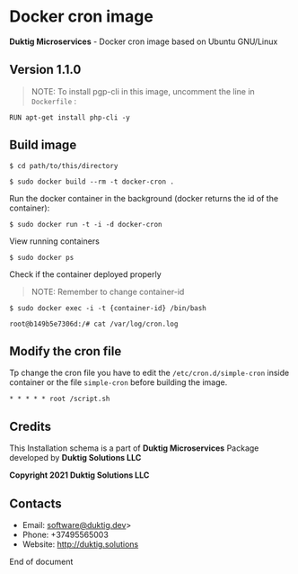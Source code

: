 # Docker cron image

**Duktig Microservices** - Docker cron image based on Ubuntu GNU/Linux

## Version 1.1.0

>NOTE: To install pgp-cli in this image, uncomment the line in `Dockerfile` :

```
RUN apt-get install php-cli -y
``` 

## Build image 

    $ cd path/to/this/directory

    $ sudo docker build --rm -t docker-cron . 

Run the docker container in the background (docker returns the id of the container):

    $ sudo docker run -t -i -d docker-cron

View running containers

    $ sudo docker ps

Check if the container deployed properly

> NOTE: Remember to change container-id
 
    $ sudo docker exec -i -t {container-id} /bin/bash
    
    root@b149b5e7306d:/# cat /var/log/cron.log
  

## Modify the cron file

Tp change the cron file you have to edit the `/etc/cron.d/simple-cron` inside container or the file `simple-cron` before building the image.

`* * * * * root /script.sh`

## Credits

This Installation schema is a part of **Duktig Microservices** Package developed by **Duktig Solutions LLC**

**Copyright 2021 Duktig Solutions LLC**

## Contacts

- Email: software@duktig.dev>
- Phone: +37495565003
- Website: http://duktig.solutions

End of document
